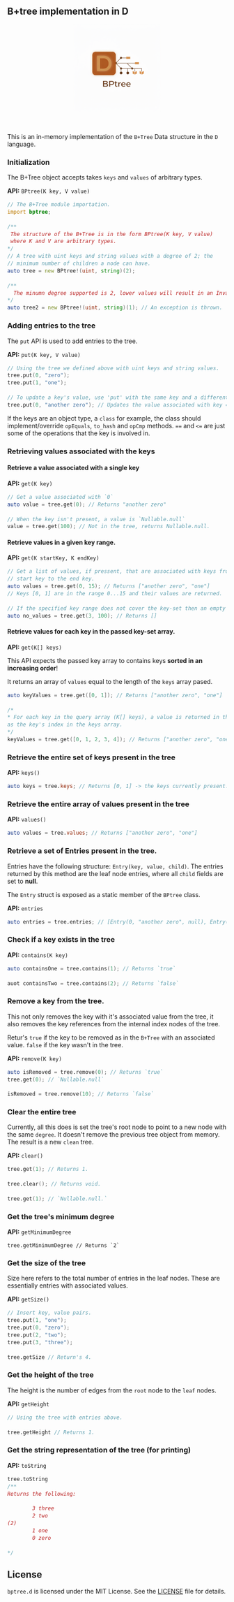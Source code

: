 ## B+tree implementation in D

<p align="center">
        <img src="./assets/logo.png" alt="drawing" style="width:200px;"/>
</p>

<br/>

This is an in-memory implementation of the `B+Tree` Data structure in the `D` language.

### Initialization
The B+Tree object accepts takes `keys` and `values` of arbitrary types.

__API:__ `BPtree(K key, V value)`

```D
// The B+Tree module importation.
import bptree;

/**
 The structure of the B+Tree is in the form BPtree(K key, V value)
 where K and V are arbitrary types.
*/
// A tree with uint keys and string values with a degree of 2; the 
// minimum number of children a node can have.
auto tree = new BPtree!(uint, string)(2);

/**
  The minumn degree supported is 2, lower values will result in an InvalidArgumentException being thrown.
*/
auto tree2 = new BPtree!(uint, string)(1); // An exception is thrown.
```

### Adding entries to the tree
The `put` API is used to add entries to the tree.

__API:__ `put(K key, V value)`
```D
// Using the tree we defined above with uint keys and string values.
tree.put(0, "zero");
tree.put(1, "one");

// To update a key's value, use 'put' with the same key and a different value.
tree.put(0, "another zero"); // Updates the value associated with key = 0 to "another zero".
```

If the keys are an object type, a `class` for example, the class should implement/override `opEquals`, `to_hash` and `opCmp` methods. `==` and `<=`
are just some of the operations that the key is involved in.

### Retrieving values associated with the keys

#### Retrieve a value associated with a single key

__API:__ `get(K key)`
```D
// Get a value associated with `0`
auto value = tree.get(0); // Returns "another zero"

// When the key isn't present, a value is `Nullable.null`
value = tree.get(100); // Not in the tree, returns Nullable.null.
```

#### Retrieve values in a given key range.

__API:__ `get(K startKey, K endKey)`
```D
// Get a list of values, if pressent, that are associated with keys from the
// start key to the end key.
auto values = tree.get(0, 15); // Returns ["another zero", "one"]
// Keys [0, 1] are in the range 0...15 and their values are returned.

// If the specified key range does not cover the key-set then an empty array is returned
auto no_values = tree.get(3, 100); // Returns []
```

#### Retrieve values for each key in the passed key-set array.

__API:__ `get(K[] keys)`

This API expects the passed key array to contains keys __sorted in an increasing order__!

It returns an array of `values` equal to the length of the `keys` array pased.

```D
auto keyValues = tree.get([0, 1]); // Returns ["another zero", "one"]

/*
* For each key in the query array (K[] keys), a value is returned in the values array at the same index. If a key does not have an associated value, `Nullable.null` is returned in the values array at an index that is the same
as the key's index in the keys array.
*/
keyValues = tree.get([0, 1, 2, 3, 4]); // Returns ["another zero", "one", Nullable.null, Nullable.null, Nullable.null]
```

### Retrieve the entire set of keys present in the tree

__API:__ `keys()`

```D
auto keys = tree.keys; // Returns [0, 1] -> the keys currently present.
```

### Retrieve the entire array of values present in the tree

__API:__ `values()`

```D
auto values = tree.values; // Returns ["another zero", "one"]
```

### Retrieve a set of Entries present in the tree.

Entries have the following structure: `Entry(key, value, child)`. The entries returned by this method are the leaf node entries, where all `child` fields are set to __null__.

The `Entry` struct is exposed as a static member of the `BPtree` class.

__API:__ `entries`
```D
auto entries = tree.entries; // [Entry(0, "another zero", null), Entry(1, "one", null)]
```

### Check if a key exists in the tree

__API:__ `contains(K key)`
```D
auto containsOne = tree.contains(1); // Returns `true`

auot containsTwo = tree.contains(2); // Returns `false`
```

### Remove a key from the tree.

This not only removes the key with it's associated value from the tree, it also removes the key references from the internal index nodes of the tree.

Retur's `true` if the key to be removed as in the `B+Tree` with an associated value. `false` if the key wasn't in the tree.

__API:__ `remove(K key)`

```D
auto isRemoved = tree.remove(0); // Returns `true`
tree.get(0); // `Nullable.null`

isRemoved = tree.remove(10); // Returns `false`
```

### Clear the entire tree
Currently, all this does is set the tree's root node to point to a new node with the same `degree`. It doesn't remove the previous tree object from memory. The result is a new `clean` tree.

__API:__ `clear()`
```D
tree.get(1); // Returns 1.

tree.clear(); // Returns void.

tree.get(1); // `Nullable.null.`
```

### Get the tree's minimum degree

__API:__ `getMinimumDegree`

```
tree.getMinimumDegree // Returns `2`
```

### Get the size of the tree
Size here refers to the total number of entries in the leaf nodes. These are essentially entries with associated values.

__API:__ `getSize()`
```D
// Insert key, value pairs.
tree.put(1, "one");
tree.put(0, "zero");
tree.put(2, "two");
tree.put(3, "three");

tree.getSize // Return's 4.
```

### Get the height of the tree
The height is the number of edges from the `root` node to the `leaf` nodes.

__API:__ `getHeight`

```D
// Using the tree with entries above.

tree.getHeight // Returns 1.
```

### Get the string representation of the tree (for printing)

__API:__ `toString`

```D
tree.toString 
/**
Returns the following:

        3 three
        2 two
(2)
        1 one
        0 zero

*/
```

## License

`bptree.d` is licensed under the MIT License. See the [LICENSE](./LICENSE) file for details.

